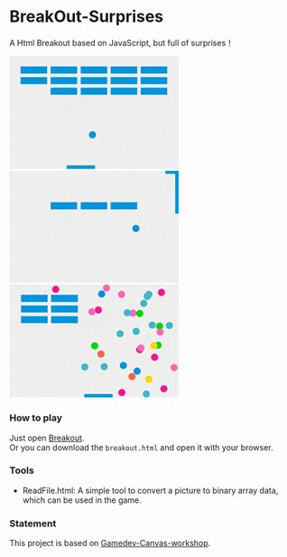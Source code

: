 # BreakOut-Surprises
A Html Breakout based on JavaScript, but full of surprises！

<img src="screenshots/screenshot1.jpg" width="300"/><br>
<img src="screenshots/screenshot2.jpg" width="300"/><br>
<img src="screenshots/screenshot3.jpg" width="300"/>


### How to play
Just open [Breakout](https://surean233.github.io/BreakOut-Surprises/breakout.html).<br>
Or you can download the `breakout.html` and open it with your browser.

### Tools
- ReadFile.html: A simple tool to convert a picture to binary array data, which can be used in the game.

### Statement
This project is based on [Gamedev-Canvas-workshop](https://github.com/end3r/Gamedev-Canvas-workshop).
